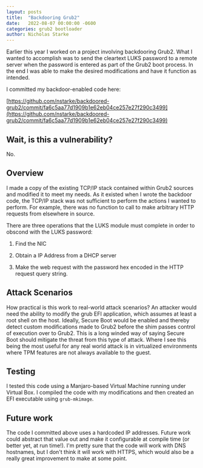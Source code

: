 ```yaml
---
layout: posts
title:  "Backdooring Grub2"
date:   2022-08-07 00:00:00 -0600
categories: grub2 bootloader
author: Nicholas Starke
---
```


Earlier this year I worked on a project involving backdooring Grub2.  What I wanted to accomplish was to send the cleartext LUKS password to a remote server when the password is entered as part of the Grub2 boot process.  In the end I was able to make the desired modifications and have it function as intended.  

I committed my backdoor-enabled code here:

[https://github.com/nstarke/backdoored-grub2/commit/fa6c5aa77d1909b1e62eb04ce257e27f290c3499](https://github.com/nstarke/backdoored-grub2/commit/fa6c5aa77d1909b1e62eb04ce257e27f290c3499)

## Wait, is this a vulnerability?

No.

## Overview

I made a copy of the existing TCP/IP stack contained within Grub2 sources and modified it to meet my needs.  As it existed when I wrote the backdoor code, the TCP/IP stack was not sufficient to perform the actions I wanted to perform.  For example, there was no function to call to make arbitrary HTTP requests from elsewhere in source.  

There are three operations that the LUKS module must complete in order to obscond with the LUKS password:

1) Find the NIC

2) Obtain a IP Address from a DHCP server

3) Make the web request with the password hex encoded in the HTTP request query string.

## Attack Scenarios

How practical is this work to real-world attack scenarios? An attacker would need the ability to modify the grub EFI application, which assumes at least a root shell on the host.  Ideally, Secure Boot would be enabled and thereby detect custom modifications made to Grub2 before the shim passes control of execution over to Grub2.  This is a long winded way of saying Secure Boot should mitigate the threat from this type of attack.  Where I see this being the most useful for any real world attack is in virtualized environments where TPM features are not always available to the guest.  

## Testing

I tested this code using a Manjaro-based Virtual Machine running under Virtual Box.  I compiled the code with my modifications and then created an EFI executable using `grub-mkimage`.  

## Future work

The code I committed above uses a hardcoded IP addresses.  Future work could abstract that value out and make it configurable at compile time (or better yet, at run time!).  I'm pretty sure that the code will work with DNS hostnames, but I don't think it will work with HTTPS, which would also be a really great improvement to make at some point.